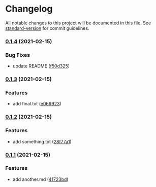 # Changelog

All notable changes to this project will be documented in this file. See [standard-version](https://github.com/conventional-changelog/standard-version) for commit guidelines.

### [0.1.4](https://github.com/Terkwood/tinker-versioner/compare/v0.1.3...v0.1.4) (2021-02-15)


### Bug Fixes

* update README ([f50d325](https://github.com/Terkwood/tinker-versioner/commit/f50d3259fe3b87e63a910cab190fcb07616b5110))

### [0.1.3](https://github.com/Terkwood/tinker-versioner/compare/v0.1.2...v0.1.3) (2021-02-15)


### Features

* add final.txt ([e069923](https://github.com/Terkwood/tinker-versioner/commit/e06992373ae278c9523a9b1afce6d44cc03e8265))

### [0.1.2](https://github.com/Terkwood/tinker-versioner/compare/v0.1.1...v0.1.2) (2021-02-15)


### Features

* add something.txt ([28f77a1](https://github.com/Terkwood/tinker-versioner/commit/28f77a1dd16a6ae3c5c26fe7e6a89b15cb58e086))

### [0.1.1](https://github.com/Terkwood/tinker-versioner/compare/v0.1.0...v0.1.1) (2021-02-15)


### Features

* add another.md ([41723bd](https://github.com/Terkwood/tinker-versioner/commit/41723bdf29edc684c08f1fea00b4fe45426f5792))
